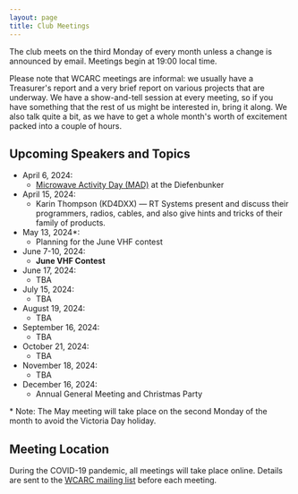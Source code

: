 ```yaml
---
layout: page
title: Club Meetings
---
```


The club meets on the third Monday of every month unless a change is
announced by email. Meetings begin at 19:00 local time.

Please note that WCARC meetings are informal: we usually have a
Treasurer's report and a very brief report on various projects that are
underway. We have a show-and-tell session at every meeting, so if you have
something that the rest of us might be interested in, bring it along. We also
talk quite a bit, as we have to get a whole month's worth of excitement packed
into a couple of hours.

## Upcoming Speakers and Topics

* April 6, 2024:
  * [Microwave Activity Day (MAD)](mad.html) at the Diefenbunker
* April 15, 2024:
  * Karin Thompson (KD4DXX) — RT Systems present and discuss their programmers, radios, cables, and also give hints and tricks of their family of products.
* May 13, 2024\*:
  * Planning for the June VHF contest
* June 7-10, 2024:
  * **June VHF Contest**
* June 17, 2024:
  * TBA
* July 15, 2024:
  * TBA
* August 19, 2024:
  * TBA
* September 16, 2024:
  * TBA
* October 21, 2024:
  * TBA
* November 18, 2024:
  * TBA
* December 16, 2024:
  * Annual General Meeting and Christmas Party

\* Note: The May meeting will take place on the second Monday of the
month to avoid the Victoria Day holiday.

## Meeting Location

During the COVID-19 pandemic, all meetings will take place online. Details are
sent to the [WCARC mailing list](https://groups.io/g/wcclist/topics) before each
meeting.

